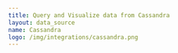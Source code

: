 ```yaml
---
title: Query and Visualize data from Cassandra
layout: data_source
name: Cassandra
logo: /img/integrations/cassandra.png
---
```


